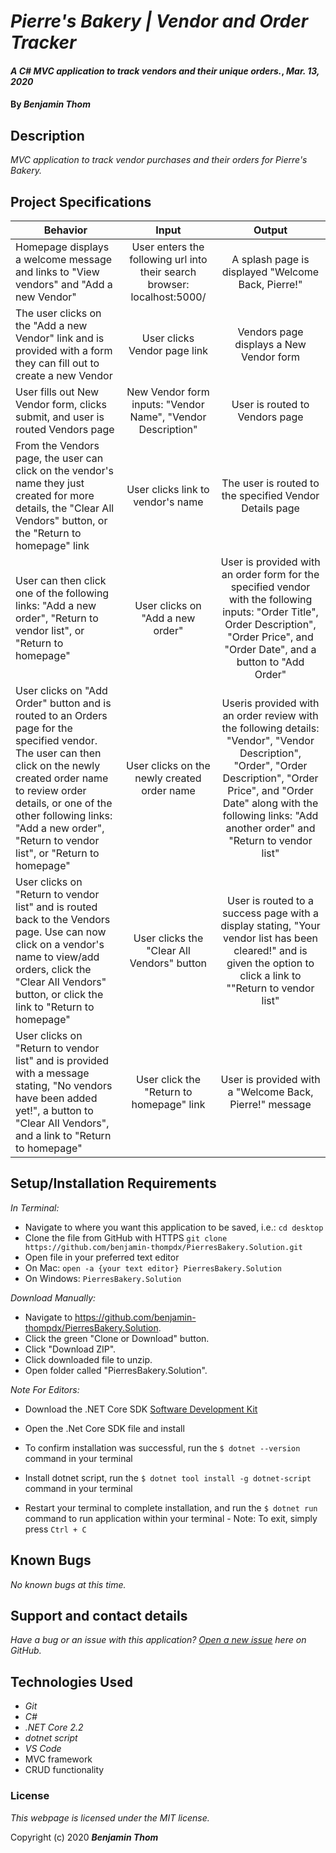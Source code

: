 # _Pierre's Bakery | Vendor and Order Tracker_

#### _A C# MVC application to track vendors and their unique orders._, _Mar. 13, 2020_

#### By _**Benjamin Thom**_

## Description

_MVC application to track vendor purchases and their orders for Pierre's Bakery._

## Project Specifications

| Behavior | Input | Output |
|---|:---:|:---:|
|Homepage displays a welcome message and links to "View vendors" and "Add a new Vendor"|User enters the following url into their search browser: localhost:5000/|A splash page is displayed "Welcome Back, Pierre!"|
|The user clicks on the "Add a new Vendor" link and is provided with a form they can fill out to create a new Vendor|User clicks Vendor page link|Vendors page displays a New Vendor form|
|User fills out New Vendor form, clicks submit, and user is routed Vendors page |New Vendor form inputs: "Vendor Name", "Vendor Description"|User is routed to Vendors page|
|From the Vendors page, the user can click on the vendor's name they just created for more details, the "Clear All Vendors" button, or the "Return to homepage" link|User clicks link to vendor's name|The user is routed to the specified Vendor Details page|
|User can then click one of the following links: "Add a new order", "Return to vendor list", or "Return to homepage"|User clicks on "Add a new order"|User is provided with an order form for the specified vendor with the following inputs: "Order Title", Order Description", "Order Price", and "Order Date", and a button to "Add Order"|
|User clicks on "Add Order" button and is routed to an Orders page for the specified vendor. The user can then click on the newly created order name to review order details, or one of the other following links: "Add a new order", "Return to vendor list", or "Return to homepage" |User clicks on the newly created order name|Useris provided with an order review with the following details: "Vendor", "Vendor Description", "Order", "Order Description", "Order Price", and "Order Date" along with the following links: "Add another order" and "Return to vendor list"|
|User clicks on "Return to vendor list" and is routed back to the Vendors page. Use can now click on a vendor's name to view/add orders, click the "Clear All Vendors" button, or click the link to "Return to homepage"|User clicks the "Clear All Vendors" button|User is routed to a success page with a display stating, "Your vendor list has been cleared!" and is given the option to click a link to ""Return to vendor list"|
|User clicks on "Return to vendor list" and is provided with a message stating, "No vendors have been added yet!", a button to "Clear All Vendors", and a link to "Return to homepage"|User click the "Return to homepage" link|User is provided with a "Welcome Back, Pierre!" message|

## Setup/Installation Requirements

_In Terminal:_

* Navigate to where you want this application to be saved, i.e.:
```cd desktop```
* Clone the file from GitHub with HTTPS
```git clone https://github.com/benjamin-thompdx/PierresBakery.Solution.git```
* Open file in your preferred text editor
* On Mac: ```open -a {your text editor} PierresBakery.Solution```
* On Windows: ```PierresBakery.Solution```

_Download Manually:_

* Navigate to https://github.com/benjamin-thompdx/PierresBakery.Solution.
* Click the green "Clone or Download" button.
* Click "Download ZIP".
* Click downloaded file to unzip.
* Open folder called "PierresBakery.Solution".

_Note For Editors:_ 
* Download the .NET Core SDK [Software Development Kit](https://dotnet.microsoft.com/download)
* Open the .Net Core SDK file and install
* To confirm installation was successful, run the ```$ dotnet --version``` command in your terminal

* Install dotnet script, run the ```$ dotnet tool install -g dotnet-script``` command in your terminal
* Restart your terminal to complete installation, and run the ```$ dotnet run``` command to run application within your terminal - Note: To exit, simply press ```Ctrl + C```

## Known Bugs

_No known bugs at this time._

## Support and contact details

_Have a bug or an issue with this application? [Open a new issue](https://github.com/benjamin-thompdx/PierresBakery.Solution/issues) here on GitHub._

## Technologies Used
* _Git_
* _C#_
* _.NET Core 2.2_
* _dotnet script_
* _VS Code_
* MVC framework
* CRUD functionality

### License

*This webpage is licensed under the MIT license.*

Copyright (c) 2020 **_Benjamin Thom_**